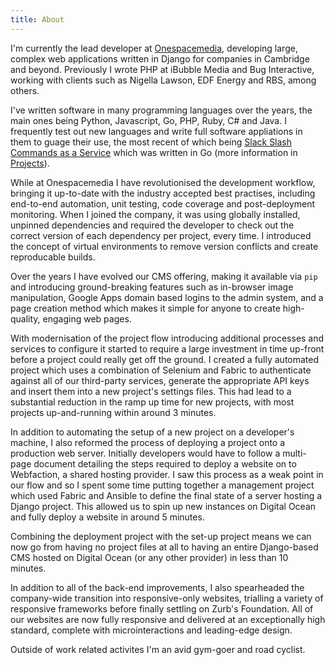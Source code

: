 ```yaml
---
title: About
---
```


I'm currently the lead developer at [Onespacemedia](http://www.onespacemedia.com/), developing large, complex web applications written in Django for companies in Cambridge and beyond. Previously I wrote PHP at iBubble Media and Bug Interactive, working with clients such as Nigella Lawson, EDF Energy and RBS, among others.

I've written software in many programming languages over the years, the main ones being Python, Javascript, Go, PHP, Ruby, C# and Java. I frequently test out new languages and write full software appliations in them to guage their use, the most recent of which being [Slack Slash Commands as a Service](https://sscaas.eu/) which was written in Go (more information in [Projects](/projects/)).

While at Onespacemedia I have revolutionised the development workflow, bringing it up-to-date with the industry accepted best practises, including end-to-end automation, unit testing, code coverage and post-deployment monitoring.  When I joined the company, it was using globally installed, unpinned dependencies and required the developer to check out the correct version of each dependency per project, every time.  I introduced the concept of virtual environments to remove version conflicts and create reproducable builds.

Over the years I have evolved our CMS offering, making it available via `pip` and introducing ground-breaking features such as in-browser image manipulation, Google Apps domain based logins to the admin system, and a page creation method which makes it simple for anyone to create high-quality, engaging web pages.

With modernisation of the project flow introducing additional processes and services to configure it started to require a large investment in time up-front before a project could really get off the ground.  I created a fully automated project which uses a combination of Selenium and Fabric to authenticate against all of our third-party services, generate the appropriate API keys and insert them into a new project's settings files.  This had lead to a substantial reduction in the ramp up time for new projects, with most projects up-and-running within around 3 minutes.

In addition to automating the setup of a new project on a developer's machine, I also reformed the process of deploying a project onto a production web server.  Initially developers would have to follow a multi-page document detailing the steps required to deploy a website on to Webfaction, a shared hosting provider.  I saw this process as a weak point in our flow and so I spent some time putting together a management project which used Fabric and Ansible to define the final state of a server hosting a Django project.  This allowed us to spin up new instances on Digital Ocean and fully deploy a website in around 5 minutes.

Combining the deployment project with the set-up project means we can now go from having no project files at all to having an entire Django-based CMS hosted on Digital Ocean (or any other provider) in less than 10 minutes.

In addition to all of the back-end improvements, I also spearheaded the company-wide transition into responsive-only websites, trialling a variety of responsive frameworks before finally settling on Zurb's Foundation.  All of our websites are now fully responsive and delivered at an exceptionally high standard, complete with microinteractions and leading-edge design.

Outside of work related activites I'm an avid gym-goer and road cyclist.
